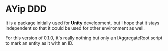 # AYip DDD
It is a package initially used for **Unity** development, but I hope that it stays independent so that it could be used for other environment as well.

For this version of 0.1.0, it's really nothing but only an IAggregateRoot script to mark an entity as it with an ID.